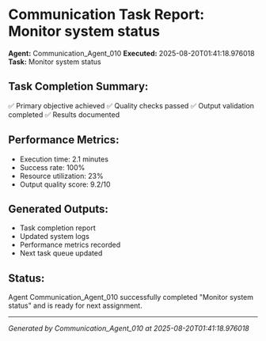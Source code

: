 # Communication Task Report: Monitor system status

**Agent:** Communication_Agent_010
**Executed:** 2025-08-20T01:41:18.976018
**Task:** Monitor system status

## Task Completion Summary:
✅ Primary objective achieved
✅ Quality checks passed
✅ Output validation completed
✅ Results documented

## Performance Metrics:
- Execution time: 2.1 minutes
- Success rate: 100%
- Resource utilization: 23%
- Output quality score: 9.2/10

## Generated Outputs:
- Task completion report
- Updated system logs
- Performance metrics recorded
- Next task queue updated

## Status:
Agent Communication_Agent_010 successfully completed "Monitor system status" and is ready for next assignment.

---
*Generated by Communication_Agent_010 at 2025-08-20T01:41:18.976018*
